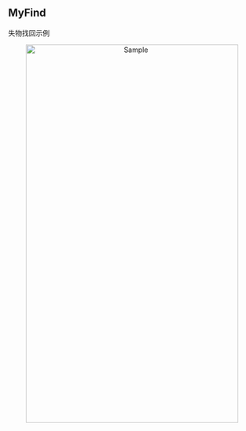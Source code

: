 ## MyFind
失物找回示例

<p align="center">
    <img src="https://github.com/yanxiaonuo/MusicPlayer_XiangDa/blob/master/Screenshot/Screenshot_2.png" alt="Sample"  width="432" height="768">
    <p align="center">
        <em></em>
    </p>
</p>
